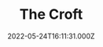 ---
date: 2022-05-24T16:11:31.000Z
title: The Croft
latitude: 52.04157276219209
longitude: 0.725460984247657
category: checkin
---